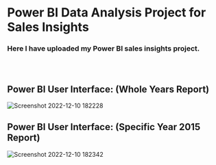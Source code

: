 # Power BI Data Analysis Project for Sales Insights

### Here I have uploaded my Power BI sales insights project.
<br/>

#

## Power BI User Interface: (Whole Years Report)
![Screenshot 2022-12-10 182228](https://user-images.githubusercontent.com/91974950/206856187-c65889a5-8f44-4a22-95cb-171bfc3bc5eb.png)


## Power BI User Interface: (Specific Year 2015 Report)
![Screenshot 2022-12-10 182342](https://user-images.githubusercontent.com/91974950/206856205-6265a29c-558e-4d4f-9718-4cdf7ba41ec9.png)



